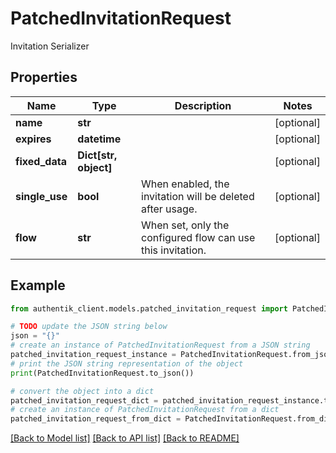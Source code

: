 # PatchedInvitationRequest

Invitation Serializer

## Properties

Name | Type | Description | Notes
------------ | ------------- | ------------- | -------------
**name** | **str** |  | [optional] 
**expires** | **datetime** |  | [optional] 
**fixed_data** | **Dict[str, object]** |  | [optional] 
**single_use** | **bool** | When enabled, the invitation will be deleted after usage. | [optional] 
**flow** | **str** | When set, only the configured flow can use this invitation. | [optional] 

## Example

```python
from authentik_client.models.patched_invitation_request import PatchedInvitationRequest

# TODO update the JSON string below
json = "{}"
# create an instance of PatchedInvitationRequest from a JSON string
patched_invitation_request_instance = PatchedInvitationRequest.from_json(json)
# print the JSON string representation of the object
print(PatchedInvitationRequest.to_json())

# convert the object into a dict
patched_invitation_request_dict = patched_invitation_request_instance.to_dict()
# create an instance of PatchedInvitationRequest from a dict
patched_invitation_request_from_dict = PatchedInvitationRequest.from_dict(patched_invitation_request_dict)
```
[[Back to Model list]](../README.md#documentation-for-models) [[Back to API list]](../README.md#documentation-for-api-endpoints) [[Back to README]](../README.md)


